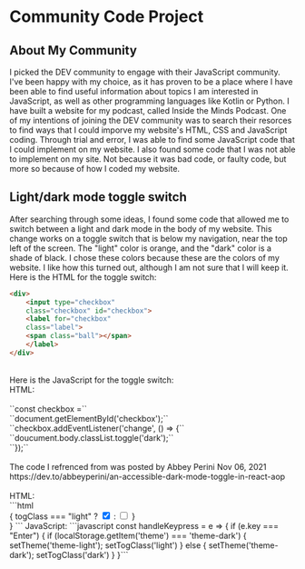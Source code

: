 # Community Code Project

## About My Community

I picked the DEV community to engage with their JavaScript community. I've been happy with my choice, as it has proven to be a place where I have been able to find useful information about topics I am interested in JavaScript, as well as other programming languages like Kotlin or Python. I have built a website for my podcast, called Inside the Minds Podcast. One of my intentions of joining the DEV community was to search their resorces to find ways that I could imporve my website's HTML, CSS and JavaScript coding. Through trial and error, I was able to find some JavaScript code that I could implement on my website. I also found some code that I was not able to implement on my site. Not because it was bad code, or faulty code, but more so because of how I coded my website. 

## Light/dark mode toggle switch
After searching through some ideas, I found some code that allowed me to switch between a light and dark mode in the body of my website. This change works on a toggle switch that is below my navigation, near the top left of the screen. The "light" color is orange, and the "dark" color is a shade of black. I chose these colors because these are the colors of my website. I like how this turned out, although I am not sure that I will keep it. <br>
Here is the HTML for the toggle switch: <br>
``` html
<div> 
    <input type="checkbox"
    class="checkbox" id="checkbox">
    <label for="checkbox"
    class="label">
    <span class="ball"></span>
    </label>
</div>
```
<br>
Here is the JavaScript for the toggle switch: <br>
HTML:<br> 
<br>
``const checkbox =`` <br>
``document.getElementById('checkbox');`` <br>
``checkbox.addEventListener('change', () => {`` <br>
``doucument.body.classList.toggle('dark');`` <br>
``});`` <br>
<br>
The code I refrenced from was posted by Abbey Perini Nov 06, 2021 https://dev.to/abbeyperini/an-accessible-dark-mode-toggle-in-react-aop <br>
<br>
HTML: <br>
```html
<div className="container--toggle">
    {
        togClass === "light" ?
            <input type="checkbox" id="toggle" className="toggle--checkbox" onClick={handleOnClick} checked />
        :
            <input type="checkbox" id="toggle" className="toggle--checkbox" onClick={handleOnClick} />
     }
     <label htmlFor="toggle" className="toggle--label">
          <span className="toggle--label-background"></span>
     </label>
</div>}
```
JavaScript:
```javascript
const handleKeypress = e => {
  if (e.key === "Enter") {
    if (localStorage.getItem('theme') === 'theme-dark') {
      setTheme('theme-light');
      setTogClass('light')
    } else {
      setTheme('theme-dark');
      setTogClass('dark')
    }
  }```




